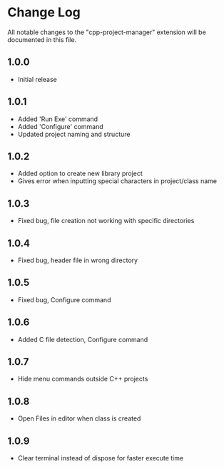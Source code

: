 # Change Log

All notable changes to the "cpp-project-manager" extension will be documented in this file.

## 1.0.0

- Initial release

## 1.0.1

- Added 'Run Exe' command
- Added 'Configure' command
- Updated project naming and structure

## 1.0.2

- Added option to create new library project
- Gives error when inputting special characters in project/class name

## 1.0.3

- Fixed bug, file creation not working with specific directories

## 1.0.4

- Fixed bug, header file in wrong directory

## 1.0.5

- Fixed bug, Configure command

## 1.0.6

- Added C file detection, Configure command

## 1.0.7

- Hide menu commands outside C++ projects

## 1.0.8

- Open Files in editor when class is created

## 1.0.9

- Clear terminal instead of dispose for faster execute time